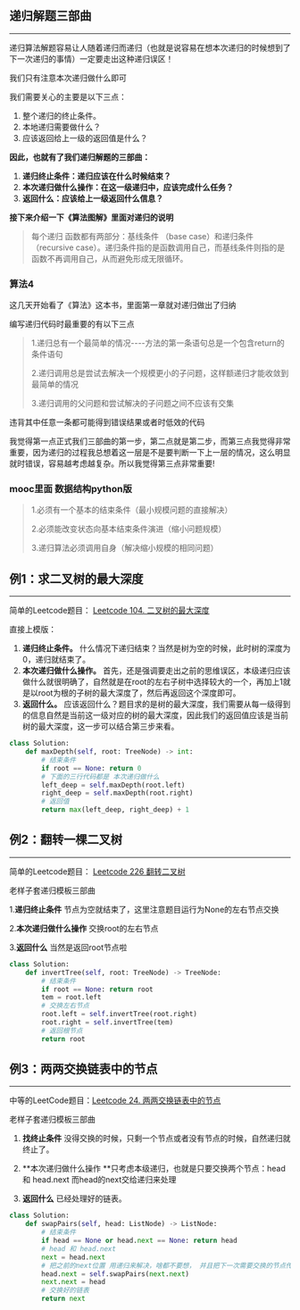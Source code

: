 ## **递归解题三部曲**

------

递归算法解题容易让人随着递归而递归（也就是说容易在想本次递归的时候想到了下一次递归的事情）一定要走出这种递归误区！

我们只有注意本次递归做什么即可


我们需要关心的主要是以下三点：

1. 整个递归的终止条件。
2. 本地递归需要做什么？
3. 应该返回给上一级的返回值是什么？

**因此，也就有了我们递归解题的三部曲：**

1. **递归终止条件：递归应该在什么时候结束？**
2. **本次递归做什么操作：在这一级递归中，应该完成什么任务？**
3. **返回什么：应该给上一级返回什么信息？**

**接下来介绍一下《算法图解》里面对递归的说明**

> 每个递归 函数都有两部分：基线条件 （base case）和递归条件 （recursive case）。递归条件指的是函数调用自己，而基线条件则指的是函数不再调用自己，从而避免形成无限循环。 

### 算法4

这几天开始看了《算法》这本书，里面第一章就对递归做出了归纳

编写递归代码时最重要的有以下三点

> 1.递归总有一个最简单的情况----方法的第一条语句总是一个包含return的条件语句
>
> 2.递归调用总是尝试去解决一个规模更小的子问题，这样额递归才能收敛到最简单的情况
>
> 3.递归调用的父问题和尝试解决的子问题之间不应该有交集

违背其中任意一条都可能得到错误结果或者时低效的代码

我觉得第一点正式我们三部曲的第一步，第二点就是第二步，而第三点我觉得非常重要，因为递归的过程我总想着这一层是不是要判断一下上一层的情况，这么明显就时错误，容易越考虑越复杂。所以我觉得第三点非常重要!

### mooc里面 数据结构python版

> 1.必须有一个基本的结束条件（最小规模问题的直接解决）
>
> 2.必须能改变状态向基本结束条件演进（缩小问题规模）
>
> 3.递归算法必须调用自身（解决缩小规模的相同问题）




## **例1：求二叉树的最大深度**

*****

简单的Leetcode题目： [Leetcode 104. 二叉树的最大深度](https://leetcode-cn.com/problems/maximum-depth-of-binary-tree/)

直接上模版：

1. **递归终止条件。** 什么情况下递归结束？当然是树为空的时候，此时树的深度为0，递归就结束了。
2. **本次递归做什么操作。**  首先，还是强调要走出之前的思维误区，本级递归应该做什么就很明确了，自然就是在root的左右子树中选择较大的一个，再加上1就是以root为根的子树的最大深度了，然后再返回这个深度即可。
3. **返回什么。** 应该返回什么？题目求的是树的最大深度，我们需要从每一级得到的信息自然是当前这一级对应的树的最大深度，因此我们的返回值应该是当前树的最大深度，这一步可以结合第三步来看。

```python
class Solution:
    def maxDepth(self, root: TreeNode) -> int:
        # 结束条件
        if root == None: return 0
        # 下面的三行代码都是 本次递归做什么
        left_deep = self.maxDepth(root.left)
        right_deep = self.maxDepth(root.right)
        # 返回值
        return max(left_deep, right_deep) + 1
```

## 例2：**翻转一棵二叉树**

*****
简单的Leetcode题目： [Leetcode 226 翻转二叉树](https://leetcode-cn.com/problems/invert-binary-tree//)

老样子套递归模板三部曲

1.**递归终止条件** 节点为空就结束了，这里注意题目运行为None的左右节点交换

2.**本次递归做什么操作** 交换root的左右节点

3.**返回什么** 当然是返回root节点啦

```python
class Solution:
    def invertTree(self, root: TreeNode) -> TreeNode:
        # 结束条件
        if root == None: return root
        tem = root.left
        # 交换左右节点
        root.left = self.invertTree(root.right)
        root.right = self.invertTree(tem)
        # 返回根节点
        return root   
```




## 例3：**两两交换链表中的节点**

*****

中等的LeetCode题目：[Leetcode 24. 两两交换链表中的节点](https://leetcode-cn.com/problems/swap-nodes-in-pairs/)

老样子套递归模板三部曲

1. **找终止条件** 没得交换的时候，只剩一个节点或者没有节点的时候，自然递归就终止了。

2. **本次递归做什么操作 **只考虑本级递归，也就是只要交换两个节点：head 和 head.next  而head的next交给递归来处理

3. **返回什么** 已经处理好的链表。

```python
class Solution:
    def swapPairs(self, head: ListNode) -> ListNode:
        # 结束条件
        if head == None or head.next == None: return head
        # head 和 head.next 
        next = head.next
        # 把之前的next位置 用递归来解决，啥都不要想， 并且把下一次需要交换的节点传入
        head.next = self.swapPairs(next.next)
        next.next = head
        # 交换好的链表
        return next
```

